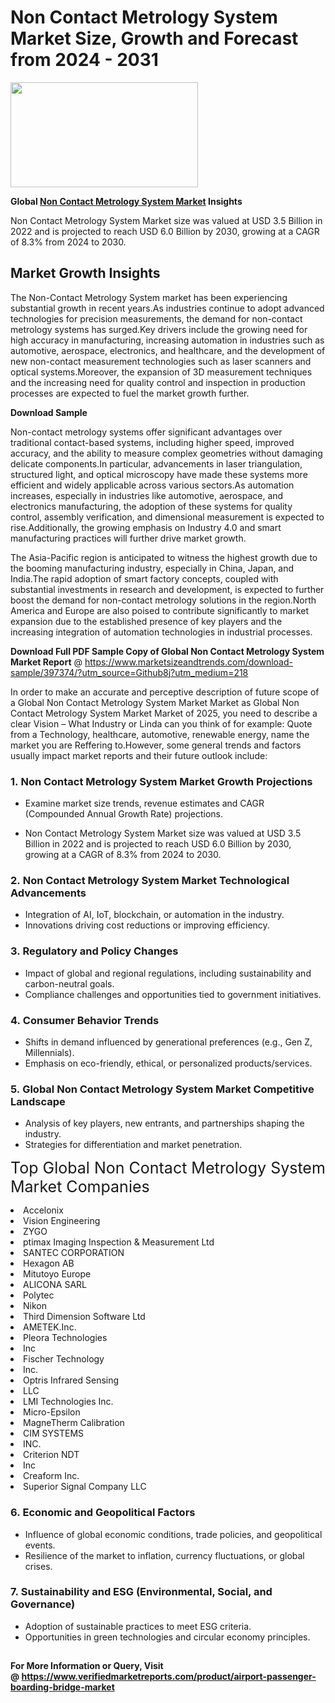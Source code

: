 <H1>Non Contact Metrology System Market Size, Growth and Forecast from 2024 - 2031</H1><img class="aligncenter size-medium wp-image-584254" src="https://thirdeyenews.in/wp-content/uploads/2024/09/Global-Market-Research-300x168.jpeg" alt="" width="300" height="168" /><p><strong>Global&nbsp;<a href="https://www.marketsizeandtrends.com/download-sample/397374/?utm_source=Github8j?utm_medium=218">Non Contact Metrology System Market</a> Insights</strong></p><p>Non Contact Metrology System Market size was valued at USD 3.5 Billion in 2022 and is projected to reach USD 6.0 Billion by 2030, growing at a CAGR of 8.3% from 2024 to 2030.</p><p><h2>Market Growth Insights</h2> <p>The Non-Contact Metrology System market has been experiencing substantial growth in recent years.As industries continue to adopt advanced technologies for precision measurements, the demand for non-contact metrology systems has surged.Key drivers include the growing need for high accuracy in manufacturing, increasing automation in industries such as automotive, aerospace, electronics, and healthcare, and the development of new non-contact measurement technologies such as laser scanners and optical systems.Moreover, the expansion of 3D measurement techniques and the increasing need for quality control and inspection in production processes are expected to fuel the market growth further.</p> <p><strong>Download Sample</strong></p> <p>Non-contact metrology systems offer significant advantages over traditional contact-based systems, including higher speed, improved accuracy, and the ability to measure complex geometries without damaging delicate components.In particular, advancements in laser triangulation, structured light, and optical microscopy have made these systems more efficient and widely applicable across various sectors.As automation increases, especially in industries like automotive, aerospace, and electronics manufacturing, the adoption of these systems for quality control, assembly verification, and dimensional measurement is expected to rise.Additionally, the growing emphasis on Industry 4.0 and smart manufacturing practices will further drive market growth.</p> <p>The Asia-Pacific region is anticipated to witness the highest growth due to the booming manufacturing industry, especially in China, Japan, and India.The rapid adoption of smart factory concepts, coupled with substantial investments in research and development, is expected to further boost the demand for non-contact metrology solutions in the region.North America and Europe are also poised to contribute significantly to market expansion due to the established presence of key players and the increasing integration of automation technologies in industrial processes.</p> <p><span class=""><strong>Download Full PDF Sample Copy of Global Non Contact Metrology System Market Report</strong> @ <a href="https://www.marketsizeandtrends.com/download-sample/397374/?utm_source=Github8j?utm_medium=218" target="_blank">https://www.marketsizeandtrends.com/download-sample/397374/?utm_source=Github8j?utm_medium=218</a></span></p><p>In order to make an accurate and perceptive description of future scope of a Global&nbsp;Non Contact Metrology System Market Market as Global&nbsp;Non Contact Metrology System Market Market of 2025, you need to describe a clear Vision &ndash; What Industry or Linda can you think of for example: Quote from a Technology, healthcare, automotive, renewable energy, name the market you are Reffering to.However, some general trends and factors usually impact market reports and their future outlook include:</p><h3>1.&nbsp;<strong>Non Contact Metrology System Market Growth Projections</strong></h3><ul><li>Examine market size trends, revenue estimates and CAGR (Compounded Annual Growth Rate) projections.</li><li><p>Non Contact Metrology System Market size was valued at USD 3.5 Billion in 2022 and is projected to reach USD 6.0 Billion by 2030, growing at a CAGR of 8.3% from 2024 to 2030.</p></li></ul><h3>2.&nbsp;<strong>Non Contact Metrology System Market Technological Advancements</strong></h3><ul><li>Integration of AI, IoT, blockchain, or automation in the industry.</li><li>Innovations driving cost reductions or improving efficiency.</li></ul><h3>3.&nbsp;<strong>Regulatory and Policy Changes</strong></h3><ul><li>Impact of global and regional regulations, including sustainability and carbon-neutral goals.</li><li>Compliance challenges and opportunities tied to government initiatives.</li></ul><h3>4.&nbsp;<strong>Consumer Behavior Trends</strong></h3><ul><li>Shifts in demand influenced by generational preferences (e.g., Gen Z, Millennials).</li><li>Emphasis on eco-friendly, ethical, or personalized products/services.</li></ul><h3>5.&nbsp;<strong>Global Non Contact Metrology System Market Competitive Landscape</strong></h3><ul><li>Analysis of key players, new entrants, and partnerships shaping the industry.</li><li>Strategies for differentiation and market penetration.</li></ul><p data-pm-slice="1 1 []"><span style="color: inherit; font-family: inherit; font-size: 25px;">Top Global Non Contact Metrology System Market Companies</span></p><div class="" data-test-id=""><p><li>Accelonix</li><li> Vision Engineering</li><li> ZYGO</li><li> ptimax Imaging Inspection & Measurement Ltd</li><li> SANTEC CORPORATION</li><li> Hexagon AB</li><li> Mitutoyo Europe</li><li> ALICONA SARL</li><li> Polytec</li><li> Nikon</li><li> Third Dimension Software Ltd</li><li> AMETEK.Inc.</li><li> Pleora Technologies</li><li> Inc</li><li> Fischer Technology</li><li> Inc.</li><li> Optris Infrared Sensing</li><li> LLC</li><li> LMI Technologies Inc.</li><li> Micro-Epsilon</li><li> MagneTherm Calibration</li><li> CIM SYSTEMS</li><li> INC.</li><li> Criterion NDT</li><li> Inc</li><li> Creaform Inc.</li><li> Superior Signal Company LLC</li></p></div><h3>6.&nbsp;<strong>Economic and Geopolitical Factors</strong></h3><ul><li>Influence of global economic conditions, trade policies, and geopolitical events.</li><li>Resilience of the market to inflation, currency fluctuations, or global crises.</li></ul><h3>7.&nbsp;<strong>Sustainability and ESG (Environmental, Social, and Governance)</strong></h3><ul><li>Adoption of sustainable practices to meet ESG criteria.</li><li>Opportunities in green technologies and circular economy principles.</li></ul><h2><strong style="font-size: 14px;">For More Information or Query, Visit @&nbsp;</strong><a style="background-color: #ffffff; font-size: 14px;" href="https://www.marketsizeandtrends.com/report/non-contact-metrology-system-market/" target="_blank">https://www.verifiedmarketreports.com/product/airport-passenger-boarding-bridge-market</a></h2>